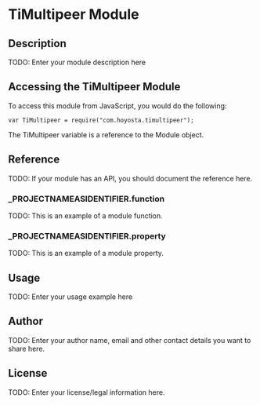 # TiMultipeer Module

## Description

TODO: Enter your module description here

## Accessing the TiMultipeer Module

To access this module from JavaScript, you would do the following:

	var TiMultipeer = require("com.hoyosta.timultipeer");

The TiMultipeer variable is a reference to the Module object.	

## Reference

TODO: If your module has an API, you should document
the reference here.

### ___PROJECTNAMEASIDENTIFIER__.function

TODO: This is an example of a module function.

### ___PROJECTNAMEASIDENTIFIER__.property

TODO: This is an example of a module property.

## Usage

TODO: Enter your usage example here

## Author

TODO: Enter your author name, email and other contact
details you want to share here. 

## License

TODO: Enter your license/legal information here.

